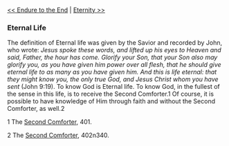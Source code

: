 [<< Endure to the End](Endure%20to%20the%20End.md)  |  [Eternity >>](Eternity.md)

### Eternal Life
The definition of Eternal life was given by the Savior and recorded by John, who wrote: *Jesus spoke these words, and lifted up his eyes to Heaven and said, Father, the hour has come. Glorify your Son, that your Son also may glorify you, as you have given him power over all flesh, that he should give eternal life to as many as you have given him. And this is life eternal: that they might know you, the only true God, and Jesus Christ whom you have sent* (John 9:19). To know God is Eternal life. To know God, in the fullest of the sense in this life, is to receive the Second Comforter.1 Of course, it is possible to have knowledge of Him through faith and without the Second Comforter, as well.2



1 The [Second Comforter](#), 401.


2 The [Second Comforter](#), 402n340.